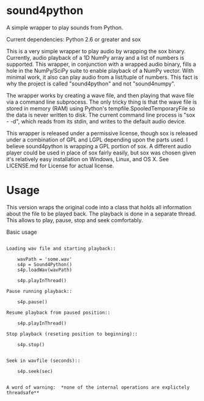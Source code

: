 sound4python
============

A simple wrapper to play sounds from Python.

Current dependencies:
Python 2.6 or greater and
sox

This is a very simple wrapper to play audio by wrapping the sox binary.  Currently, audio playback of a 1D NumPy array and a list of numbers is supported.  This wrapper, in conjunction with a wrapped audio binary, fills a hole in the NumPy/SciPy suite to enable playback of a NumPy vector.  With minimal work, it also can play audio from a list/tuple of numbers.  This fact is why the project is called "sound4python" and not "sound4numpy".

The wrapper works by creating a wave file, and then playing that wave file via a command line subprocess.  The only tricky thing is that the wave file is stored in memory (RAM) using Python's tempfile.SpooledTemporaryFile so the data is never written to disk.  The current command line process is "sox - -d", which reads from its stdin, and writes to the default audio device.

This wrapper is released under a permissive license, though sox is released under a combination of GPL and LGPL depending upon the parts used.  I believe sound4python is wrapping a GPL portion of sox.  A different audio player could be used in place of sox fairly easily, but sox was chosen given it's relatively easy installation on Windows, Linux, and OS X.  See LICENSE.md for License for actual license.


Usage
=====

This version wraps the original code into a class that holds all information about the file to be played back. The playback is done in a separate thread. This allows to play, pause, stop and seek comfortably.

Basic usage
~~~~~~~~~~~

Loading wav file and starting playback::

    wavPath = 'some.wav'
    s4p = Sound4Python()
    s4p.loadWav(wavPath)

    s4p.playInThread()
    
Pause running playback::

    s4p.pause()
    
Resume playback from paused position::

    s4p.playInThread()
    
Stop playback (reseting position to beginning)::

    s4p.stop()
    
    
Seek in wavfile (seconds)::

    s4p.seek(sec)

    
A word of warning:  *none of the internal operations are explictely threadsafe**